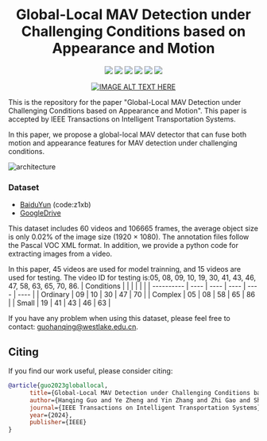 <div align="center">
  <h1>Global-Local MAV Detection under Challenging Conditions based on Appearance and Motion</h1>
<p align="center">
  <a href="https://arxiv.org/abs/2312.11008">
    <img src="https://img.shields.io/badge/arXiv-paper?style=socia&logo=arxiv&logoColor=white&labelColor=grey&color=blue"></a>
  <a href="https://arxiv.org/pdf/2312.11008.pdf">
    <img src="https://img.shields.io/badge/Paper-blue?logo=googledocs&logoColor=white&labelColor=grey&color=blue"></a>
  <a href="https://westlakeu-my.sharepoint.com/:f:/g/personal/zhao_lab_westlake_edu_cn/EgX-57n5etFOtaS_QjeGfQEBOTo6y9PkVOGTyt3tsOB5LA?e=jILuMf">
    <img src="https://img.shields.io/badge/Dataset-blue?logo=microsoftsharepoint&logoColor=white&labelColor=grey&color=blue"></a>
  <a href="https://pan.baidu.com/share/init?surl=qROfavqy_auzfq0mqjiJ3A?pw=sr7f">
    <img src="https://img.shields.io/badge/Baidu Netdisk-blue?logo=dask&logoColor=white&labelColor=grey&color=blue"></a>
  <a href="https://www.youtube.com/watch?v=Tv473mAzHbU">
    <img src="https://img.shields.io/badge/Video-blue?logo=youtube&logoColor=white&labelColor=grey&color=blue"></a>
  <a href="https://opensource.org/licenses/MIT">
    <img src="https://img.shields.io/badge/License-MIT-yellow.svg"></a>
</p>
  
  [![IMAGE ALT TEXT HERE](https://img.youtube.com/vi/Tv473mAzHbU/0.jpg)](https://www.youtube.com/watch?v=Tv473mAzHbU)
  
</div>

This is the repository for the paper "Global-Local MAV Detection under Challenging Conditions based on Appearance and Motion". This paper is accepted by IEEE Transactions on Intelligent Transportation Systems. 

In this paper, we propose a global-local MAV detector that can fuse both motion and appearance features for MAV detection under challenging conditions.

![architecture](https://github.com/WestlakeIntelligentRobotics/Global-Local-MAV-Detection/assets/125523389/656b737a-d846-4206-9d9b-0a4faec524af)

### Dataset
- [BaiduYun](https://pan.baidu.com/s/1SmbyjC0l6uye_ghWhEErsQ) (code:z1xb)
- [GoogleDrive](https://drive.google.com/file/d/1_I5jR-a-Jlan96s7XD3QeLLddb51rDT_/view?usp=drive_link)
<!--[Microsoft SharePoint](https://westlakeu-my.sharepoint.com/:f:/g/personal/zhao_lab_westlake_edu_cn/EgX-57n5etFOtaS_QjeGfQEBOTo6y9PkVOGTyt3tsOB5LA?e=jILuMf)-->
  
This dataset includes 60 videos and 106665 frames, the average object size is only 0.02% of the image size (1920 × 1080). The annotation files follow the Pascal VOC XML format. In addition, we provide a python code for extracting images from a video.

In this paper, 45 videos are used for model trainning, and 15 videos are used for testing. The video ID for testing is:05, 08, 09, 10, 19, 30, 41, 43, 46, 47, 58, 63,  65, 70, 86. 
| Conditions |      |      |      |      |      |
| ---------- | ---- | ---- | ---- | ---- | ---- |
| Ordinary   | 09   | 10   | 30   | 47   | 70   |
| Complex    | 05   | 08   | 58   | 65   |  86  |
| Small      | 19   | 41   | 43   | 46   |   63 |

If you have any problem when using this dataset, please feel free to contact: guohanqing@westlake.edu.cn.

## Citing
If you find our work useful, please consider citing:
```BibTeX
@article{guo2023globallocal,
      title={Global-Local MAV Detection under Challenging Conditions based on Appearance and Motion}, 
      author={Hanqing Guo and Ye Zheng and Yin Zhang and Zhi Gao and Shiyu Zhao},
      journal={IEEE Transactions on Intelligent Transportation Systems},
      year={2024},
      publisher={IEEE}
}
```
